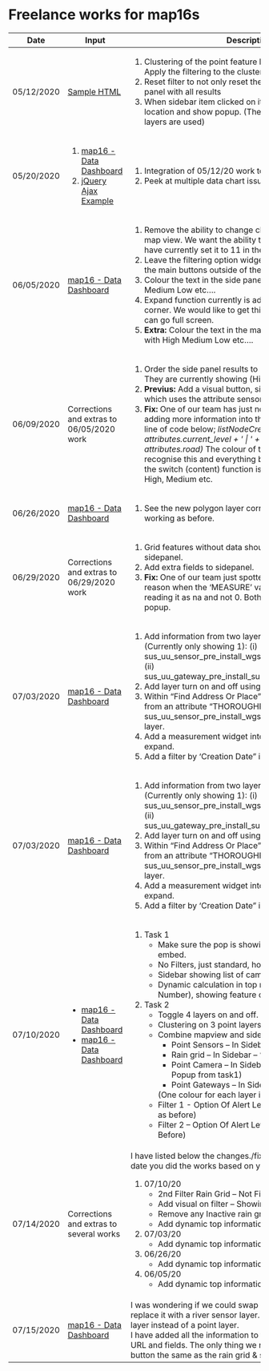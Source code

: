 # Freelance works for **map16**s

<table>
  <thead>
    <tr>
      <th>Date</th>
      <th>Input</th>
      <th>Description</th>
      <th>Result</th>
      <th>Hours</th>
    </tr>
  </thead>
  <tbody>
    <tr>
      <td>05/12/2020</td>
      <td>
        <a href="./051220/inputs/map16_sample_file_1.html" target="_blank">Sample HTML</a>
      </td>
      <td>
        <ol>
          <li>
            Clustering of the point feature layer. Up to a certain point. Apply the filtering to the clusters as
            well.
          </li>
          <li>
            Reset filter to not only reset the map, but reset the side panel with all results
          </li>
          <li>
            When sidebar item clicked on its zooms to the point location and show popup. (The same as when polygon
            layers are used)
          </li>
        </ol>
      </td>
      <td>
        <a href="./051220/index.html" target="_blank">Cluster-Filter</a>
      </td>
      <td>
        <ol>
          <li>
            1:30
          </li>
          <li>
            0:45
          </li>
          <li>
            0:45
          </li>
        </ol>
      </td>
    </tr>
    <tr>
      <td>05/20/2020</td>
      <td>
        <ol>
          <li><a href="./052020/inputs/map16_task_integration_18_5_2020/index.php" target="_blank">map16 - Data
              Dashboard</a></li>
          <li><a href="./052020/inputs/map16_chart_sample/sample3_not_working_2ajax_request.html"
              target="_blank">jQuery Ajax Example</a></li>
        </ol>
      </td>
      <td>
        <ol>
          <li>
            Integration of 05/12/20 work to map16 solution.
          </li>
          <li>
            Peek at multiple data chart issue using ApexCharts.
          </li>
        </ol>
      </td>
      <td>
        <ol>
          <li><a href="./052020/html/1.html" target="_blank">map16 - Data Dashboard</a></li>
          <li><a href="./052020/html/2.html" target="_blank">jQuery Ajax Example</a></li>
        </ol>
      </td>
      <td>
        <ol>
          <li>
            1:00
          </li>
          <li>
            1:00
          </li>
        </ol>
      </td>
    </tr>
    <tr>
      <td>06/05/2020</td>
      <td>
        <a href="./060520/inputs/html/index.html" target="_blank">map16 - Data Dashboard</a>
      </td>
      <td>
        <ol>
          <li>
            Remove the ability to change clustering zoom level in the map view. We want the ability to set it in the
            script.js. We have currently set it to 11 in the .js file.
          </li>
          <li>
            Leave the filtering option widget in the map view as well as the main buttons outside of the map view.
          </li>
          <li>
            Colour the text in the side panel to correspond with High Medium Low etc….
          </li>
          <li>
            Expand function currently is added to top right hand corner. We would like to get this working
            correctly, so map can go full screen.
          </li>
          <li>
            <strong>Extra:</strong> Colour the text in the map filter panel to correspond with High Medium Low etc….
          </li>
        </ol>
      </td>
      <td>
        <a href="./060520/index.html" target="_blank">map16 - Data Dashboard</a>
      </td>
      <td>
        <ol>
          <li>
            0:15
          </li>
          <li>
            0:15
          </li>
          <li>
            0:30
          </li>
          <li>
            0:30
          </li>
          <li>
            0:30
          </li>
        </ol>
      </td>
    </tr>
    <tr>
      <td>06/09/2020</td>
      <td>
        Corrections and extras to 06/05/2020 work
      </td>
      <td>
        <ol>
          <li>
            Order the side panel results to (High – Medium – Low). They are currently showing (High – Low – Medium).
          </li>
          <li>
            <strong>Previus:</strong> Add a visual button, similar to the design below which uses the attribute sensor_url.
          </li>
          <li>
            <strong>Fix:</strong> One of our team has just noticed that when we start adding more information into the side panel such as the line of code below;
            <i>listNodeCreateItem(index, attributes.current_level + ' | ' + attributes.postcode + ‘ | ‘ + attributes.road)</i>
            The colour of the side bar dosent recognise this and everything becomes blue. It looks like the switch (content) function is looking or exact match of High, Medium etc.
          </li>
        </ol>
      </td>
      <td>
        <a href="./060520/index.html" target="_blank">map16 - Data Dashboard</a>
      </td>
      <td>
        <ol>
          <li>
            0:15
          </li>
          <li>
            0:30
          </li>
          <li>
            0:15
          </li>
        </ol>
      </td>
    </tr>
    <tr>
      <td>06/26/2020</td>
      <td>
        <a href="./062620/inputs/index.html" target="_blank">map16 - Data Dashboard</a>
      </td>
      <td>
        <ol>
          <li>
            See the new polygon layer correctly and set everything working as before.
          </li>
        </ol>
      </td>
      <td>
        <a href="./062620/index.html" target="_blank">map16 - Data Dashboard</a>
      </td>
      <td>
        <ol>
          <li>
            1:00
          </li>
        </ol>
      </td>
    </tr>
    <tr>
      <td>06/29/2020</td>
      <td>
        Corrections and extras to 06/29/2020 work
      </td>
      <td>
        <ol>
          <li>
            Grid features without data should say 'In-Active Grid' in sidepanel.
          </li>
          <li>
            Add extra fields to sidepanel.
          </li>
          <li>
            <strong>Fix:</strong> One of our team just spotted something else. For some reason when the ‘MEASURE’ value is 0 the application is reading it as na and not 0. Both in the side panel and the popup.
          </li>
        </ol>
      </td>
      <td>
        <a href="./062620/index.html" target="_blank">map16 - Data Dashboard</a>
      </td>
      <td>
        <ol>
          <li>
            0:10
          </li>
          <li>
            0:00
          </li>
          <li>
            0:10
          </li>
        </ol>
      </td>
    </tr>
    <tr>
      <td>07/03/2020</td>
      <td>
        <a href="./070320/inputs/index.html" target="_blank">map16 - Data Dashboard</a>
      </td>
      <td>
        <ol>
          <li>
            Add information from two layers in the side panel (Currently only showing 1):
            (i) sus_uu_sensor_pre_install_wgs_master/FeatureServer/0,
            (ii) sus_uu_gateway_pre_install_surveys_view/FeatureServer/0.
          </li>
          <li>
            Add layer turn on and off using the buttons shown below.
          </li>
          <li>
            Within “Find Address Or Place” search be able to search from an attribute “THOROUGHFARE” in the sus_uu_sensor_pre_install_wgs_master/FeatureServer/0 layer.
          </li>
          <li>
            Add a measurement widget into the map view with an expand.
          </li>
          <li>
            Add a filter by ‘Creation Date” into the current filter widget.
          </li>
        </ol>
      </td>
      <td>
        <a href="./070320/index.html" target="_blank">map16 - Data Dashboard</a>
      </td>
      <td>
        <ol>
          <li>
            1:00
          </li>
          <li>
            0:30
          </li>
          <li>
            0:30
          </li>
          <li>
            1:00
          </li>
          <li>
            3:00
          </li>
        </ol>
      </td>
    </tr>
    <tr>
      <td>07/03/2020</td>
      <td>
        <a href="./070320/inputs/index.html" target="_blank">map16 - Data Dashboard</a>
      </td>
      <td>
        <ol>
          <li>
            Add information from two layers in the side panel (Currently only showing 1):
            (i) sus_uu_sensor_pre_install_wgs_master/FeatureServer/0,
            (ii) sus_uu_gateway_pre_install_surveys_view/FeatureServer/0.
          </li>
          <li>
            Add layer turn on and off using the buttons shown below.
          </li>
          <li>
            Within “Find Address Or Place” search be able to search from an attribute “THOROUGHFARE” in the sus_uu_sensor_pre_install_wgs_master/FeatureServer/0 layer.
          </li>
          <li>
            Add a measurement widget into the map view with an expand.
          </li>
          <li>
            Add a filter by ‘Creation Date” into the current filter widget.
          </li>
        </ol>
      </td>
      <td>
        <a href="./070320/index.html" target="_blank">map16 - Data Dashboard</a>
      </td>
      <td>
        <ol>
          <li>
            1:00
          </li>
          <li>
            0:30
          </li>
          <li>
            0:30
          </li>
          <li>
            1:00
          </li>
          <li>
            3:00
          </li>
        </ol>
      </td>
    </tr>
    <tr>
      <td>07/10/2020</td>
      <td>
        <ul>
          <li>
            <a href="./071020/inputs/task1/index.html" target="_blank">map16 - Data Dashboard</a>
          </li>
          <li>
            <a href="./071020/inputs/task2/index.html" target="_blank">map16 - Data Dashboard</a>
          </li>
        </ul>
      </td>
      <td>
        <ol>
          <li>
            Task 1
            <ul>
              <li>Make sure the pop is showing responsive iframe embed.</li>
              <li>No Filters, just standard, home, legend, search.</li>
              <li>Sidebar showing list of cameras. List in red.</li>
              <li>Dynamic calculation in top right tab (Live Map Number), showing feature count in current mapview.</li>
            </ul>
          </li>
          <li>
            Task 2
            <ul>
              <li>Toggle 4 layers on and off.</li>
              <li>Clustering on 3 point layers.</li>
              <li>
                Combine mapview and sidepanel with;
                <ul>
                  <li>Point Sensors – In Sidebar – “sensorlayer”</li>
                  <li>Rain grid – In Sidebar – “raingridlayer”</li>
                  <li>Point Camera – In Sidebar “cameralayer” (Same Popup from task1)</li>
                  <li>Point Gateways – In Sidebar “gatewaylayer”</li>
                </ul>
                (One colour for each layer in sidepanel)
              </li>
              <li>Filter 1 - Option Of Alert Level – Point Sensors (Same as before)</li>
              <li>Filter 2 – Option Of Alert Level – Rain Grid (Same As Before)</li>
            </ul>
          </li>
        </ol>
      </td>
      <td>
        <ol>
          <li>
            <a href="./071020/task1/index.html" target="_blank">map16 - Data Dashboard</a>
          </li>
          <li>
            <a href="./071020/task2/index.html" target="_blank">map16 - Data Dashboard</a>
          </li>
        </ol>
      </td>
      <td>
        <ol>
          <li>
            3:00
          </li>
          <li>
            7:00
          </li>
        </ol>
      </td>
    </tr>
    <tr>
      <td>07/14/2020</td>
      <td>
        Corrections and extras to several works
      </td>
      <td>
        I have listed below the changes./fix’s. I have also added the date you did the works based on your overview page;
        <ol>
          <li>
            07/10/20
            <ul>
              <li>2nd Filter Rain Grid – Not Filtering map.</li>
              <li>Add visual on filter – Showing if filter is active.</li>
              <li>Remove any Inactive rain grids from side panel.</li>
              <li>Add dynamic top information (As per camera system).</li>
            </ul>
          </li>
          <li>
            07/03/20
            <ul>
              <li>Add dynamic top information (As per camera system).</li>
            </ul>
          </li>
          <li>
            06/26/20
            <ul>
              <li>Add dynamic top information (As per camera system).</li>
            </ul>
          </li>
          <li>
            06/05/20
            <ul>
              <li>Add dynamic top information (As per camera system).</li>
            </ul>
          </li>
        </ol>
      </td>
      <td>
        <ol>
          <li>
            <a href="./071020/task2/index.html" target="_blank">map16 - Data Dashboard</a>
          </li>
          <li>
            <a href="./070320/task2/index.html" target="_blank">map16 - Data Dashboard</a>
          </li>
          <li>
            <a href="./062620/task1/index.html" target="_blank">map16 - Data Dashboard</a>
          </li>
          <li>
            <a href="./060520/task2/index.html" target="_blank">map16 - Data Dashboard</a>
          </li>
        </ol>
      </td>
      <td>
        <ol>
          <li>
            1:30
          </li>
          <li>
            0:10
          </li>
          <li>
            0:10
          </li>
          <li>
            0:10
          </li>
        </ol>
      </td>
    </tr>
    <tr>
      <td>07/15/2020</td>
      <td>
        <a href="./071520/inputs/index.html" target="_blank">map16 - Data Dashboard</a>
      </td>
      <td>
        I was wondering if we could swap out the gateway layer and replace it with a river sensor layer. This is a now a polygon layer instead of a point layer.<br>
        I have added all the information to the JavaScript file. Including URL and fields. The only thing we need is an analytics URL button the same as the rain grid & sensors.
      </td>
      <td>
        <a href="./071520/index.html" target="_blank">map16 - Data Dashboard</a>
      </td>
      <td>
        1:00
      </td>
    </tr>
  </tbody>
</table>
